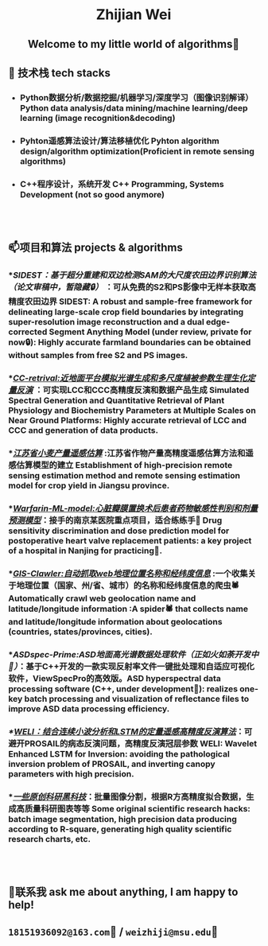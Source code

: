 #  <div align="center"> Zhijian Wei
## <div align="center"> Welcome to my little world of algorithms👋




##  🔭 技术栈 tech stacks<br>
   
* ###  Python数据分析/数据挖掘/机器学习/深度学习（图像识别解译）Python data analysis/data mining/machine learning/deep learning (image recognition&decoding)
* ###  Pyhton遥感算法设计/算法移植优化 Pyhton algorithm design/algorithm optimization(Proficient in remote sensing algorithms)
* ###  C++程序设计，系统开发 C++ Programming, Systems Development (not so good anymore)
  
<br>
<br>

##  📫项目和算法 projects & algorithms<br>
### **SIDEST：基于超分重建和双边检测SAM的大尺度农田边界识别算法（论文审稿中，暂隐藏🔒）* ：可从免费的S2和PS影像中无样本获取高精度农田边界 SIDEST: A robust and sample-free framework for delineating large-scale crop field boundaries by integrating super-resolution image reconstruction and a dual edge-corrected Segment Anything Model (under review, private for now🔒): Highly accurate farmland boundaries can be obtained without samples from free S2 and PS images.
### **[CC-retrival:近地面平台模拟光谱生成和多尺度植被参数生理生化定量反演](https://github.com/ZhijianWei/RS_Quantitative_Parameters_Retrieval)* ：可实现LCC和CCC高精度反演和数据产品生成 Simulated Spectral Generation and Quantitative Retrieval of Plant Physiology and Biochemistry Parameters at Multiple Scales on Near Ground Platforms: Highly accurate retrieval of LCC and CCC and generation of data products.
### **[江苏省小麦产量遥感估算](https://github.com/ZhijianWei/RS-YieldEstimationModel-for-JS)* :江苏省作物产量高精度遥感估算方法和遥感估算模型的建立 Establishment of high-precision remote sensing estimation method and remote sensing estimation model for crop yield in Jiangsu province.
### *_[Warfarin-ML-model:心脏瓣膜置换术后患者药物敏感性判别和剂量预测模型](https://github.com/ZhijianWei/Machine_Learning)_：接手的南京某医院重点项目，适合练练手🤗 Drug sensitivity discrimination and dose prediction model for postoperative heart valve replacement patients: a key project of a hospital in Nanjing for practicing🤗.
### **[GIS-Clawler:自动抓取web地理位置名称和经纬度信息](https://github.com/ZhijianWei/GIS_Crawler)* :一个收集关于地理位置（国家、州/省、城市）的名称和经纬度信息的爬虫🕷️ Automatically crawl web geolocation name and latitude/longitude information :A spider🕷️ that collects name and latitude/longitude information about geolocations (countries, states/provinces, cities).
### *_ASDspec-Prime:ASD地面高光谱数据处理软件（正如火如荼开发中🚀）_：基于C++开发的一款实现反射率文件一键批处理和自适应可视化软件，ViewSpecPro的高效版。ASD hyperspectral data processing software (C++, under development🚀): realizes one-key batch processing and visualization of reflectance files to improve ASD data processing efficiency.
### _*[WELI：结合连续小波分析和LSTM的定量遥感高精度反演算法](https://github.com/ZhijianWei/WELI-Wavelet-Enhanced-LSTM-for-Inversion)_：可避开PROSAIL的病态反演问题，高精度反演冠层参数 WELI: Wavelet Enhanced LSTM for Inversion: avoiding the pathological inversion problem of PROSAIL, and inverting canopy parameters with high precision.
### *_[一些原创科研黑科技](https://github.com/ZhijianWei/Original_Toolkits)_：批量图像分割，根据R方高精度拟合数据，生成高质量科研图表等等 Some original scientific research hacks: batch image segmentation, high precision data producing according to R-square, generating high quality scientific research charts, etc.

<br><br>

## 🤗联系我 ask me about anything, I am happy to help! <br>
## ``18151936092@163.com``📧 / ``weizhiji@msu.edu``📧




